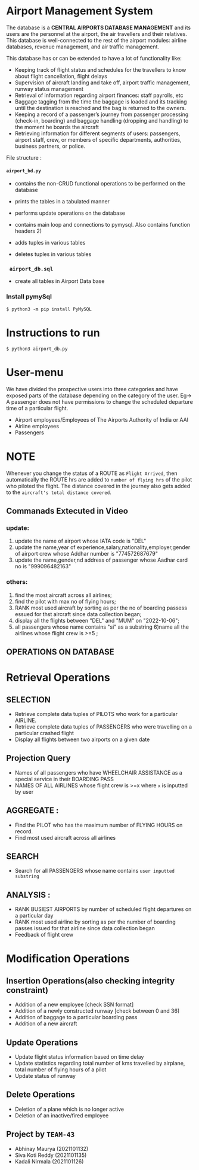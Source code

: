 # Airport Management System 


The database is a **CENTRAL AIRPORTS DATABASE MANAGEMENT** and its users are the personnel at the airport, the air travellers and their relatives. This database is well-connected to the rest of the airport modules: airline databases, revenue management, and air traffic management. 

This database has or can be extended to have a lot of functionality like:

* Keeping track of flight status and schedules for the travellers to know about flight cancellation, flight delays
* Supervision of aircraft landing and take off, airport traffic management, runway status management
* Retrieval of information regarding airport finances: staff payrolls, etc
* Baggage tagging from the  time the baggage is loaded and its tracking until the destination is reached and the bag is returned to the owners.
* Keeping a record of a passenger’s journey from passenger processing (check-in, boarding) and baggage handling (dropping and handling) to the moment he boards the aircraft
* Retrieving information for different segments of users: passengers, airport staff, crew, or members of specific departments, authorities, business partners, or police.

File structure : 
#### `airport_bd.py`
* contains the non-CRUD functional operations to be performed on the database
* prints the tables in a tabulated manner
* performs update operations on the database
* contains main loop and connections to pymysql. Also contains function headers 2)
       
* adds tuples in various tables
* deletes tuples in various tables
### ` airport_db.sql`
* create all tables in Airport Data base

### Install pymySql
```
$ python3 -m pip install PyMySQL
```

# Instructions to run
```
$ python3 airport_db.py
```

# User-menu
We have divided the prospective users into three categories and have exposed parts of the database depending on the category of the user. Eg-> A passenger does not have permissions to change the scheduled departure time of a particular flight.

* Airport employees/Employees of The Airports Authority of India or AAI
* Airline employees
* Passengers

# NOTE
Whenever you change the status of a ROUTE as `Flight Arrived`, then automatically the ROUTE hrs are added to `number of flying hrs` of the pilot who piloted the flight. The distance covered in the journey also gets added to the `aircraft's total distance covered`.

## Commanads Extecuted in Video
### update:
   1) update the name of airport whose IATA code is "DEL"
   2) update the name,year of experience,salary,nationality,employer,gender of airport crew whose Addhar number is "774572687679"
   3) update the name,gender,nd address of passenger whose Aadhar card no is "999096482163"

### others:
  1) find the most aircraft across all airlines;
  2) find the pilot with max no of flying hours;
  3) RANK most used aircraft by sorting as per the no of boarding passess essued for thst aircraft since data collection began;
  4) display all the flights between "DEL" and "MUM" on "2022-10-06";
  5) all passengers whose name contains "si" as a substring
  6)name all the airlines whose flight crew is >=5 ;



## OPERATIONS ON DATABASE
# Retrieval Operations

## SELECTION
* Retrieve complete data tuples of PILOTS who work for a particular AIRLINE.
* Retrieve complete data tuples of PASSENGERS who were travelling on a particular crashed flight
* Display all flights between two airports on a given date

## Projection Query
* Names of all passengers who have WHEELCHAIR ASSISTANCE as a special service in their BOARDING PASS
* NAMES OF ALL AIRLINES whose flight crew is >=x where `x` is inputted by user

## AGGREGATE :
* Find the PILOT who has the maximum number of FLYING HOURS on record.
* Find most used aircraft across all airlines

## SEARCH
* Search for all PASSENGERS whose name contains `user inputted substring`

## ANALYSIS : 
* RANK BUSIEST AIRPORTS by number of scheduled flight departures on a particular day
* RANK most used airline by sorting as per the number of boarding passes issued for that airline since data collection began
* Feedback of flight crew

# Modification Operations

## Insertion Operations(also checking integrity constraint)

* Addition of a new employee [check SSN format]
* Addition of a newly constructed runway [check between 0 and 36]
* Addition of baggage to a particular boarding pass
* Addition of a new aircraft

## Update Operations
* Update flight status information based on time delay
* Update statistics regarding total number of kms travelled by airplane, total number of flying hours of a pilot
* Update status of runway

## Delete Operations
* Deletion of a plane which is no longer active
* Deletion of an inactive/fired employee

## Project by `TEAM-43`
- Abhinay Maurya (2021101132)
- Siva Koti Reddy (2021101135)
- Kadali Nirmala (2021101126)
